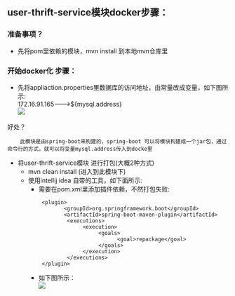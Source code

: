 ## user-thrift-service模块docker步骤：  
### 准备事项？  
 - 先将pom里依赖的模块，mvn install 到本地mvn仓库里

### 开始docker化 步骤：  
- 先将appliaction.properties里数据库的访问地址，由常量改成变量，如下图所示:  
    172.16.91.165--->${mysql.address}  
![](https://note.youdao.com/yws/public/resource/ca7c2468223e3c4a80c4e24b70ff9608/xmlnote/5A5FA97BD23D47C7A663499823D76878/20086)  

好处？ 
 
        此模块是由spring-boot来构建的，spring-boot 可以将模块构建成一个jar包，通过命令行的方式，就可以将变量mysql.address传入到docke里  

     
- 将user-thrift-service模块 进行打包(大概2种方式)     
    -  mvn clean install   (进入到此模块下)  
    -  使用intellij idea 自带的工具，如下面所示:  
        - 需要在pom.xml里添加插件依赖，不然打包失败:  
            ```
             <plugin>
                    <groupId>org.springframework.boot</groupId>
                    <artifactId>spring-boot-maven-plugin</artifactId>
                     <executions>
                          <execution>
                               <goals>
                                     <goal>repackage</goal>
                               </goals>
                          </execution>
                     </executions>
             </plugin>              
        - 如下图所示：  
        ![](https://note.youdao.com/yws/public/resource/ca7c2468223e3c4a80c4e24b70ff9608/xmlnote/9EB3A076BAE4434F8CC8C5A9194E36A4/20092)  
   